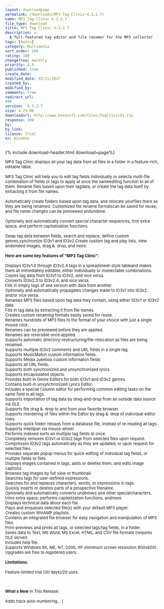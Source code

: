 ```yaml
---
layout: downloadpage
permalink: /downloads/MP3-Tag-Clinic-4,3,2,7/
name: MP3 Tag Clinic 4.3.2.7
file_type: download
title: MP3 Tag Clinic 4.3.2.7
description: >-
  A full-featured tag editor and file renamer for the MP3 collector
tags: [Audio]
category: Multimedia
sort_order: 100
rating: 100
changefreq: monthly
priority: 0.5
published: true
create_date: 
modified_date: 03/11/2017
created_by: 
modified_by: 
comments: true
redirect_url: 
### 
version:  4.3.2.7
size: 4.79 MB
downloadurl: http://www.kevesoft.com/files/TagClinic43.zip
response: 200
by: 
by_link: 
license: Trial 
os: Windows
---
```


{% include download-header.html download=page%}

<p style="fix-download-text !important">
<p><font size="2"><p>MP3 Tag Clinic displays all your tag data from all files in a folder in a feature-rich, editable table. <br />
<br />
MP3 Tag Clinic will help you to edit tag fields individually or selecta multi-file combination of fields or tags to apply at once the sameediting function to all of them. Rename files based upon their tagdata, or create the tag data itself by extracting it from file names. <br />
<br />
Automatically create folders based upon tag data, and relocate yourfiles there as they are being renamed. Customized file rename formatscan be saved for reuse, and file name changes can be previewed andundone. <br />
<br />
Optionally and automatically convert special character sequences, trim extra space, and perform capitalization functions.<br />
<br />
Swap tag data between fields, search and replace, define custom genres,synchronize ID3v1 and ID3v2.Create custom tag and play lists, view andembed images, drag &amp;. drop, and more.<br />
<br />
<span><strong>Here are some key features of "MP3 Tag Clinic":</strong></span><br />
<br />
Displays ID3v1.0 through ID3v2.4 tags in a spreadsheet-style tableand makes them all immediately editable, either individually or inselectable combinations. <br />
Copies tag data from ID3v1 to ID3v2, and vice versa. <br />
Converts ID3v2.3 to ID3v2.4, and vice versa. <br />
Fills in empty tags of one version with data from another. <br />
Optionally and automatically propagates changes made to ID3v1 into ID3v2, and/or vice versa. <br />
Renames MP3 files based upon tag data they contain, using either ID3v1 or ID3v2 data. <br />
Fills in tag data by extracting it from file names. <br />
Creates custom renaming formats easily saved for reuse. <br />
Renames hundreds of MP3 files to the format of your choice with just a single mouse click. <br />
Renames can be previewed before they are applied. <br />
Renames are reversible once applied. <br />
Supports automatic directory-restructuring/file-relocation as files are being renamed. <br />
Supports multiple ID3v2 comments and URL fields in a single tag. <br />
Supports MusicMatch custom information fields. <br />
Supports Media Jukebox custom informaton fields <br />
Supports all URL fields. <br />
Supports both synchronized and unsynchronized lyrics. <br />
Supports encapsulated objects. <br />
Provides built-in Genre Editors for both ID3v1 and ID3v2 genres. <br />
Contains built-in unsynchronized Lyrics Editor. <br />
Includes a special Column editor for performing common editing tasks on the same field in all tags. <br />
Supports importation of tag data by drag-and-drop from an outside data source via OLE. <br />
Supports file drag &amp;. drop to and from your favorite browser. <br />
Supports reordering of files within the Editor by drag &amp;. drop of individual editor rows. <br />
Supports quick folder reloads from a database file, instead of re-reading all tags. <br />
Supports Intellipan via mouse wheel. <br />
Performs indexed sorts on multiple tag fields at once. <br />
Completely removes ID3v1 or ID3v2 tags from selected files upon request. <br />
Compresses ID3v2 tags automatically as they are updated, or upon request for selected files. <br />
Provides separate popup menus for quick-editing of individual tag fields, or multiple fields or files. <br />
Displays images contained in tags, adds or deletes them, and edits image captions. <br />
Browses tag images by full view or thumbnail. <br />
Searches tags for user-defined expressions. <br />
Searches for and replaces characters, words, or expressions in tags. <br />
Quickly inserts or deletes parts of a prospective filename. <br />
Optionally and automatically converts underbars and other specialcharacters, trims extra space, performs capitalization functions, andmore. <br />
Displays technical data about each file. <br />
Plays and enqueues selected file(s) with your default MP3 player. <br />
Creates custom WinAMP playlists. <br />
Contains an integrated file browser for easy navigation and manipulation of MP3 files. <br />
Print-previews and prints all tags, or selected tags/tag fields, in a folder. <br />
Saves data to Text, MS Word, MS Excel, HTML, and CSV file formats (requires OLE server). <br />
Includes help file. <br />
Supports Windows 9X, ME, NT, 2000, XP (minimum screen resolution 800x600). <br />
Upgrades are free to registered users.<br />
<br />
<span><strong>Limitations:</strong></span><br />
<br />
Feature-limited trial (30 days)/20 uses. </p>
<div class="celltext_big"><br />
<br />
<strong>What s New</strong> in This Release:<br />
<br />
Adds track auto-numbering... [</div></p></p>

